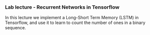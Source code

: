 ### Lab lecture - Recurrent Networks in Tensorflow
In this lecture we implement a Long-Short Term Memory (LSTM)
in Tensorflow, and use it to learn to count the number of ones
in a binary sequence.